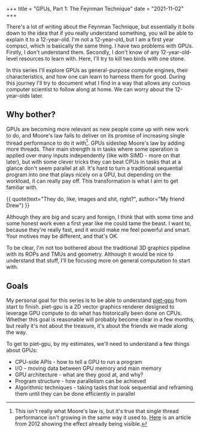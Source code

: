 +++
title = "GPUs, Part 1: The Feynman Technique"
date = "2021-11-02"
+++

There's a lot of writing about the Feynman Technique, but essentially it boils
down to the idea that if you really understand something, you will be able to
explain it to a 12-year-old. I'm not a 12-year-old, but I am a first year
compsci, which is basically the same thing. I have two problems with GPUs.
Firstly, I don't understand them. Secondly, I don't know of any
12-year-old-level resources to learn with. Here, I'll try to kill two birds with
one stone.
<!-- more -->

In this series I'll explore GPUs as general-purpose compute engines, their
characteristics, and how one can learn to harness them for good. During this
journey I'll try to document what I find in a way that allows any curious
computer scientist to follow along at home. We can worry about the 12-year-olds
later.

## Why bother?

GPUs are becoming more relevant as new people come up with new work to do, and
Moore's law fails to deliver on its promise of increasing single thread
performance to do it with[^1]. GPUs sidestep Moore's law by adding more threads.
Their main strength is in tasks where some operation is applied over many inputs
independently (like with SIMD - more on that later), but with some clever tricks
they can beat CPUs in tasks that at a glance don't seem parallel at all. It's
hard to turn a traditional sequential program into one that plays nicely on a
GPU, but depending on the workload, it can really pay off. This transformation
is what I aim to get familiar with.

{{ quote(text="They do, like, images and shit, right?", author="My friend Drew") }}

Although they are big and scary and foreign, I think that with some time and
some honest work even a first year like me could tame the beast. I want to,
because they're really fast, and it would make me feel powerful and smart.  Your
motives may be different, and that's OK.

To be clear, I'm not too bothered about the traditional 3D graphics pipeline
with its ROPs and TMUs and geometry. Although it would be nice to understand
that stuff, I'll be focusing more on general computation to start with.

## Goals
My personal goal for this series is to be able to understand
[piet-gpu](https://github.com/linebender/piet-gpu) from start to finish.
piet-gpu is a 2D vector graphics renderer designed to leverage GPU compute to do
what has historically been done on CPUs.  Whether this goal is reasonable will
probably become clear in a few months, but really it's not about the treasure,
it's about the friends we made along the way.

To get to piet-gpu, by my estimates, we'll need to understand a few things about
GPUs:
* CPU-side APIs - how to tell a GPU to run a program
* I/O - moving data between GPU memory and main memory
* GPU architecture - what are they good at, and why?
* Program structure - how parallelism can be achieved
* Algorithmic techniques - taking tasks that look sequential and reframing them
  until they can be done efficiently in parallel

[^1]: This isn't really what Moore's law is, but it's true that single thread
  performance isn't growing in the same way it used to.
  [Here](https://preshing.com/20120208/a-look-back-at-single-threaded-cpu-performance/)
  is an article from 2012 showing the effect already being visible.
